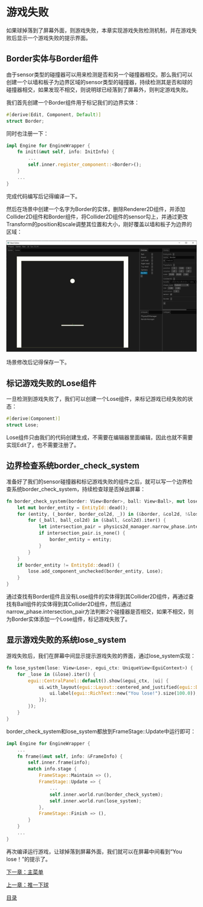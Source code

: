 # 游戏失败

如果球掉落到了屏幕外面，则游戏失败，本章实现游戏失败检测机制，并在游戏失败后显示一个游戏失败的提示界面。

## Border实体与Border组件

由于sensor类型的碰撞器可以用来检测是否和另一个碰撞器相交。那么我们可以创建一个以墙和板子为边界区域的sensor类型的碰撞器，持续检测其是否和球的碰撞器相交，如果发现不相交，则说明球已经落到了屏幕外，则判定游戏失败。

我们首先创建一个Border组件用于标记我们的边界实体：

```rust
#[derive(Edit, Component, Default)]
struct Border;
```

同时也注册一下：

```rust
impl Engine for EngineWrapper {
    fn init(&mut self, info: InitInfo) {
        ...
        self.inner.register_component::<Border>();
    }
    ...
}
```

完成代码编写后记得编译一下。

然后在场景中创建一个名字为Border的实体，删除Renderer2D组件，并添加Collider2D组件和Border组件，将Collider2D组件的sensor勾上，并通过更改Transform的position和scale调整其位置和大小，刚好覆盖以墙和板子为边界的区域：

![image](../images/create-border.png)

场景修改后记得保存一下。

## 标记游戏失败的Lose组件

一旦检测到游戏失败了，我们可以创建一个Lose组件，来标记游戏已经失败的状态：

```rust
#[derive(Component)]
struct Lose;
```

Lose组件只由我们的代码创建生成，不需要在编辑器里面编辑，因此也就不需要实现Edit了，也不需要注册了。

## 边界检查系统border_check_system

准备好了我们的sensor碰撞器和标记游戏失败的组件之后，就可以写一个边界检查系统border_check_system，持续检查球是否掉出屏幕：

```rust
fn border_check_system(border: View<Border>, ball: View<Ball>, mut lose: ViewMut<Lose>, col2d: View<Collider2D>, physics2d_manager: UniqueView<Physics2DManager>) {
    let mut border_entity = EntityId::dead();
    for (entity, (_border, border_col2d, _)) in (&border, &col2d, !&lose).iter().with_id() {
        for (_ball, ball_col2d) in (&ball, &col2d).iter() {
            let intersection_pair = physics2d_manager.narrow_phase.intersection_pair(border_col2d.handle(), ball_col2d.handle());
            if intersection_pair.is_none() {
                border_entity = entity;
            }
        }
    }
    if border_entity != EntityId::dead() {
        lose.add_component_unchecked(border_entity, Lose);
    }
}
```

通过查找有Border组件且没有Lose组件的实体得到其Collider2D组件，再通过查找有Ball组件的实体得到其Collider2D组件，然后通过narrow_phase.intersection_pair方法判断2个碰撞器是否相交，如果不相交，则为Border实体添加一个Lose组件，标记游戏失败了。

## 显示游戏失败的系统lose_system

游戏失败后，我们在屏幕中间显示提示游戏失败的界面，通过lose_system实现：

```rust
fn lose_system(lose: View<Lose>, egui_ctx: UniqueView<EguiContext>) {
    for _lose in (&lose).iter() {
        egui::CentralPanel::default().show(&egui_ctx, |ui| {
            ui.with_layout(egui::Layout::centered_and_justified(egui::Direction::TopDown), |ui| {
                ui.label(egui::RichText::new("You lose!").size(100.0));
            });
        });
    }
}
```

border_check_system和lose_system都放到FrameStage::Update中运行即可：

```rust
impl Engine for EngineWrapper {
    ...
    fn frame(&mut self, info: &FrameInfo) {
        self.inner.frame(info);
        match info.stage {
            FrameStage::Maintain => (),
            FrameStage::Update => {
                ...
                self.inner.world.run(border_check_system);
                self.inner.world.run(lose_system);
            },
            FrameStage::Finish => (),
        }
    }
    ...
}
```

再次编译运行游戏，让球掉落到屏幕外面，我们就可以在屏幕中间看到“You lose！”的提示了。

[下一章：主菜单][9]

[上一章：推一下球][7]

[目录][0]

[0]: 目录.md
[1]: 1-引言.md
[2]: 2-运行Steel编辑器.md
[3]: 3-创建项目.md
[4]: 4-场景搭建.md
[5]: 5-实现Engine.md
[6]: 6-玩家控制.md
[7]: 7-推一下球.md
[8]: 8-游戏失败.md
[9]: 9-主菜单.md

